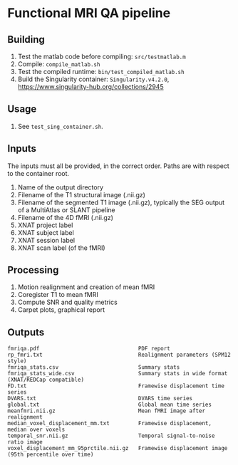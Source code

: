 # Functional MRI QA pipeline

## Building

1. Test the matlab code before compiling: `src/testmatlab.m`
1. Compile: `compile_matlab.sh`
1. Test the compiled runtime: `bin/test_compiled_matlab.sh`
1. Build the Singularity container: `Singularity.v4.2.0`, <https://www.singularity-hub.org/collections/2945>

## Usage

1. See `test_sing_container.sh`.

## Inputs

The inputs must all be provided, in the correct order. Paths are with respect to the container root.

1. Name of the output directory 
1. Filename of the T1 structural image (.nii.gz)
1. Filename of the segmented T1 image (.nii.gz), typically the SEG output of a MultiAtlas or SLANT pipeline
1. Filename of the 4D fMRI (.nii.gz)
1. XNAT project label
1. XNAT subject label
1. XNAT session label
1. XNAT scan label (of the fMRI)

## Processing

1. Motion realignment and creation of mean fMRI
1. Coregister T1 to mean fMRI
1. Compute SNR and quality metrics
1. Carpet plots, graphical report

## Outputs

```
fmriqa.pdf                               PDF report
rp_fmri.txt                              Realignment parameters (SPM12 style)
fmriqa_stats.csv                         Summary stats
fmriqa_stats_wide.csv                    Summary stats in wide format (XNAT/REDCap compatible)
FD.txt                                   Framewise displacement time series
DVARS.txt                                DVARS time series
global.txt                               Global mean time series
meanfmri.nii.gz                          Mean fMRI image after realignment
median_voxel_displacement_mm.txt         Framewise displacement, median over voxels
temporal_snr.nii.gz                      Temporal signal-to-noise ratio image
voxel_displacement_mm_95prctile.nii.gz   Framewise displacement image (95th percentile over time)
```